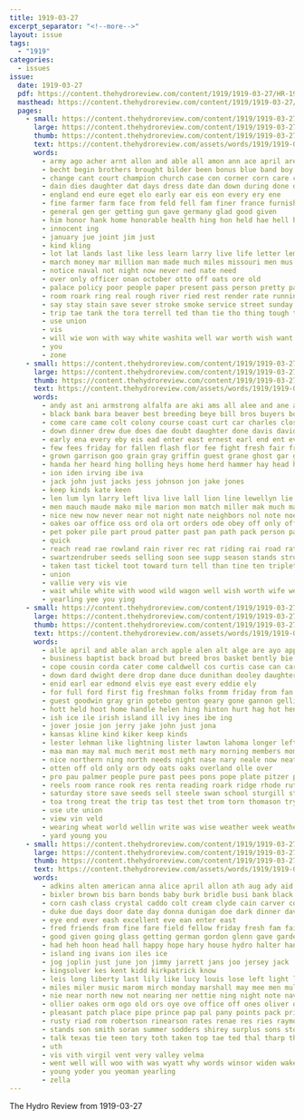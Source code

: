 ```yaml
---
title: 1919-03-27
excerpt_separator: "<!--more-->"
layout: issue
tags:
  - "1919"
categories:
  - issues
issue:
  date: 1919-03-27
  pdf: https://content.thehydroreview.com/content/1919/1919-03-27/HR-1919-03-27.pdf
  masthead: https://content.thehydroreview.com/content/1919/1919-03-27/masthead/HR-1919-03-27.jpg
  pages:
    - small: https://content.thehydroreview.com/content/1919/1919-03-27/small/HR-1919-03-27-01.jpg
      large: https://content.thehydroreview.com/content/1919/1919-03-27/large/HR-1919-03-27-01.jpg
      thumb: https://content.thehydroreview.com/content/1919/1919-03-27/thumbnails/HR-1919-03-27-01.jpg
      text: https://content.thehydroreview.com/assets/words/1919/1919-03-27/HR-1919-03-27-01.txt
      words:
        - army ago acher arnt allon and able all amon ann ace april are ave age alee ata
        - becht begin brothers brought bilder been bonus blue band boy both baine blood bible better best brooms bank big bergan brother buy business borrow burnett banks but back bear
        - change cant court champion church case con corner corn care cream cas carry come check caddo current cash came cater calle county camp chew can cone cases
        - dain dies daughter dat days dress date dan down during done ded der day dear dutch duty drill death darling
        - england end eure eget elo early ear eis eon every ery ene
        - fine farmer farm face from feld fell fam finer france furnish friends full for frank first folks fight fruit fair fall fer fin
        - general gen ger getting gun gave germany glad good given
        - him honor hank home honorable health hing hon held hae hell high had hour hydro has hard hun her handle
        - innocent ing
        - january jue joint jim just
        - kind kling
        - lot lat lands last like less learn larry live life letter lemon later lesson low lines large let line long
        - march money mar million man made much miles missouri men mus music meal mas miah mail mey mees main may must more most matter monday many
        - notice naval not night now never ned nate need
        - over only officer onan october otto off oats ore old
        - palace policy poor people paper present pass person pretty parlor pay place part pail past payment pro peal
        - room roark ring real rough river ried rest render rate running risk rain rasure racer ran ray revie red
        - say stay stain save sever stroke smoke service street sunday stand sermon still sees selling sper smile she sale schoo such states special surplus sult schools stock step small school soon sell saturday speaker short suit strong sin stuck spring sat station setting sights sane show ship
        - trip tae tank the tora terrell ted than tie tho thing tough tela tes tey ten truly teague tention too town track tell them times ton thy tra try texas tom trust
        - use union
        - vis
        - will wie won with way white washita well war worth wish want write while west weather was went world
        - you
        - zone
    - small: https://content.thehydroreview.com/content/1919/1919-03-27/small/HR-1919-03-27-02.jpg
      large: https://content.thehydroreview.com/content/1919/1919-03-27/large/HR-1919-03-27-02.jpg
      thumb: https://content.thehydroreview.com/content/1919/1919-03-27/thumbnails/HR-1919-03-27-02.jpg
      text: https://content.thehydroreview.com/assets/words/1919/1919-03-27/HR-1919-03-27-02.txt
      words:
        - andy ast ani armstrong alfalfa are aki ams all alee and ane ake app able
        - black bank bara beaver best breeding beye bill bros buyers bool both broom brought berth barn but bale board ban brilliant bis bills bee back blood beat bridge breed bute been bone bees ber brave bein body business bacheller boh bottom big
        - come care came colt colony course coast curt car charles close cart cain chas captain cunningham colts cheers caller cee carry cay caddo can choice cant case cost change
        - down dinner drew due does dae doubt daughter done davis davidson day deak dakota der
        - early ena every eby eis ead enter east ernest earl end ent even ean elf
        - few fees friday for fallen flash flor fee fight fresh fair frank flight furnish from famous first full found field friends floor
        - grown garrison goo grain gray griffin guest grane ghost gar grass good going gun gave gil goes glad
        - handa her heard hing holling heys home herd hammer hay head hea hour hava hydro hacket hatfield had homa horse hard harry howard house has hem held high
        - ion iden irving ibe iva
        - jack john just jacks jess johnson jon jake jones
        - keep kinds kate keen
        - len lum lyn larry left liva live lall lion line lewellyn lie list lynch lose light lett little lat low lester long louie last large lucky lies lina land let levi league ling look later ler
        - men mauch maude mako mile marion mon match miller mak much many might mule march made may man more missouri mules mare monday mound morning must market most marcum miss
        - nice new now never near not night nate neighbors nol note noe nee north necessary
        - oakes oar office oss ord ola ort orders ode obey off only offer over old
        - pet poker pile part proud patter past pan path pack person pastor pure pie pat promise plenty president pro pace per profit page pitzer paper pot
        - quick
        - reach read rae rowland rain river rec rat riding rai road rate reer roof roy reas remark register robertson reo
        - swartzendruber seeds selling soon see supp season stands struck supply sudan said silas seid school stover smooth stocks supper strange service sun stock seed seems stand scott say such ser state sunday send swing strack south
        - taken tast tickel toot toward turn tell than tine ten triplett tuck the then ties them tade town thing tok thrall tye tho ting take ton tong tale too
        - union
        - vallie very vis vie
        - wait while white with wood wild wagon well wish worth wife weight will wes way word wie want williams willard wonder wheat woods was weh western week work wyatt ways wand wright
        - yearling yee you ying
    - small: https://content.thehydroreview.com/content/1919/1919-03-27/small/HR-1919-03-27-03.jpg
      large: https://content.thehydroreview.com/content/1919/1919-03-27/large/HR-1919-03-27-03.jpg
      thumb: https://content.thehydroreview.com/content/1919/1919-03-27/thumbnails/HR-1919-03-27-03.jpg
      text: https://content.thehydroreview.com/assets/words/1919/1919-03-27/HR-1919-03-27-03.txt
      words:
        - alle april and able alan arch apple alen alt alge are ayo appleman ago ara all adan
        - business baptist back broad but breed bros basket bently bie boe bates burch better binger bulk bis beal ball baler beaver baggs been bandy bring best baker bee bank brow brother buy bunch broadway blakes butt baby bulls bell bills balle bluebird bay
        - cope cousin corda cater come caldwell cos curtis case can card camp caller cobbler clyde con cash cannon cane cor crosswhite chu car city county class church cook cross canyon cat cher caine came cast cockerel choice
        - down dard dwight dere drop dane duce dunithan dooley daughter din done davidson dee daugherty doubt dinner day during
        - enid earl ear edmond elvis eye east every eddie ely
        - for full ford first fig freshman folks fromm friday from fan fast friends few france farmer fine furlough fresh fontaine fred farm foe found frida fire
        - guest goodwin gray grin gotebo genton geary gone gannon gelling grow grit grams glidewell grade good glove gab garden glad guster ground grain gue goes glen gane game greeson given grad glaude
        - hott held hoot home handle helen hing hinton hurt hag hot heno hicks harvey hana hope health has heen haase hart him hay hail hour her hor hydro hee
        - ish ice ile irish island ill ivy ines ibe ing
        - jover josie jon jerry jake john just jona
        - kansas kline kind kiker keep kinds
        - lester lehman like lightning lister lawton lahoma longer left look line last lawrence large ler lown lett lahaye lee ling law lacy little
        - maa man may mal much merit most meth mary morning members mom moore market mini millican morgan monday mesa med meats marsh miller mont march milo miss misso maye
        - nice northern ning north needs night nase nary neale now neat nor new not nir neck
        - otten off old only orn ody oats oaks overland olle over
        - pro pau palmer people pure past pees pons pope plate pitzer pel per phe pet pulling part present palo policy prat proven pleasant
        - reels room rance rook res renta reading roark ridge rhode ruth rose rock route ready
        - saturday store save seeds sell steele swan school sturgill state self spring seed supply strong sarah stunz sandra smile spencer sua see sister south studer soon sanne shaw sale sams saving service short sunday setting springs sterling study she share subject sun shanks sie schoo spahr selling sails sales scott special
        - toa trong treat the trip tas test thet trom torn thomason try them tod town tho take than tie thal tonic thralls toe tine tal thi
        - use ute union
        - view vin veld
        - wearing wheat world wellin write was wise weather week weatherford weeks wish work wilson will way while worth wife with wie want west wells welfare
        - yard young you
    - small: https://content.thehydroreview.com/content/1919/1919-03-27/small/HR-1919-03-27-04.jpg
      large: https://content.thehydroreview.com/content/1919/1919-03-27/large/HR-1919-03-27-04.jpg
      thumb: https://content.thehydroreview.com/content/1919/1919-03-27/thumbnails/HR-1919-03-27-04.jpg
      text: https://content.thehydroreview.com/assets/words/1919/1919-03-27/HR-1919-03-27-04.txt
      words:
        - adkins alten american anna alice april allon ath aug ady aid agent aden andrew alberts acre ane all are andy als alls and
        - bixler brown bis barn bonds baby burk bridle busi bank black breckenridge bring banks buckmaster bult bessie breeding bays bull but blood bills been bay business breed butler board best bradley bins blakes bee bie blacks
        - corn cash class crystal caddo colt cream clyde cain carver county company can city cen colts cattle call cant cine colo credit cashier clinton check claude carl count
        - duke due days door date day donna dunigan doe dark dinner davenport daughter
        - eye end ever eash excellent eve ean enter east
        - fred friends from fine fare field fellow friday fresh fam fails fost fix full for foot first farm free folks fund fer fields flock
        - good given going glass getting german gordon glenn gave garden
        - had heh hoon head hall happy hope hary house hydro halter hands hopewell high hafer harry hey horse half halls him homestead her hort hattie handsome hughes has hand hens home
        - island ing ivans ion iles ice
        - jog joplin just june jon jimmy jarrett jans joo jersey jack
        - kingsolver kes kent kidd kirkpatrick know
        - leis long liberty last lily like lucy louis lose left light line lahoma less little lynn lor loner
        - miles miler music marom mirch monday marshall may mee men mules mate march mar mares mills more morgan mealy money mea mer miss mil mans made moore must mile miller mcnary mare
        - nie near north new not nearing ner nettie ning night note navy nose noel news
        - ollier oakes orm ogo old ors oye ove office off ones oliver only over
        - pleasant patch place pipe prince pap pal pany points pack price phe potter past prim public port president perfect pound packard
        - rusty riad rom robertson rinearson rates renae res ries raymond rolling rhode reach ray red reynolds
        - stands son smith soran summer sodders shirey surplus sons store sech sodd suckling stand stover sama scott sunday season still size save style south sharp stock sat standard said special state seal sow start sale states settle shanks shown seeds snyder sae soon sick stallion saturday seery such seat subject send
        - talk texas tie teen tory toth taken top tae ted thal tharp thie taste teach tee ten tess teacher tia tiny trip than the tees tobacco
        - uth
        - vis vith virgil vent very valley velma
        - went well will woo with was wyatt why words winsor widen waker williams wines work wells witty weed wife week weight woods wheat
        - young yoder you yeoman yearling
        - zella
---
```


The Hydro Review from 1919-03-27

<!--more-->

